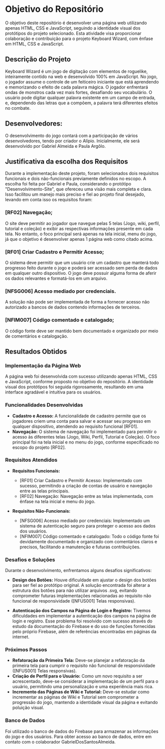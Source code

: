 # Objetivo do Repositório
O objetivo deste repositório é desenvolver uma página web utilizando apenas HTML, CSS e JavaScript, seguindo a identidade visual dos protótipos do projeto selecionado.
Esta atividade visa proporcionar colaboração e contribuição para o projeto Keyboard Wizard, com ênfase em HTML, CSS e JavaScript.

## Descrição do Projeto
Keyboard Wizard é um jogo de digitação com elementos de roguelike, inteiramente contido na web e desenvolvido 100% em JavaScript. No jogo, o jogador assume o controle de um feiticeiro iniciante que está aprendendo e memorizando o efeito de cada
palavra mágica. O jogador enfrentará ondas de monstros cada vez mais fortes, desafiando seu vocabulário. O usuário pode digitar qualquer palavra existente em um campo de entrada, e, dependendo das letras que a compõem, a palavra terá diferentes
efeitos no combate.

## Desenvolvedores:
O desenvolvimento do jogo contará com a participação de vários desenvolvedores, tendo por criador o Alípio. Inicialmente, ele será desenvolvido por Gabriel Almeida e Paula Argôlo. 

## Justificativa da escolha dos Requisitos
 Durante a implementação deste projeto, foram selecionados dois requisitos funcionais e dois não-funcionais previamente definidos no escopo. A escolha foi feita por Gabriel e Paula, considerando o protótipo "Desenvolvimento-Site", que ofereceu uma visão mais completa e clara. Isso facilitou um manejo mais preciso e fiel ao projeto final desejado, levando em conta isso os requisitos foram:
### [RF02] Navegação;
O site deve permitir ao jogador que navegue pelas 5 telas (Jogo, wiki, perfil, tutorial e coleção) e exibir as respectivas informações presente em cada tela. No entanto, o foco principal será apenas na tela inicial, menu do jogo, já que o objetivo é desenvolver apenas 1 página web como citado acima.
### [RF01] Criar Cadastro e Permitir Acesso;
O sistema deve permitir que um usuário crie um cadastro que manterá todo progresso feito durante o jogo e poderá ser acessado sem perda de dados em qualquer outro dispositivo. O jogo deve possuir alguma forma de aferir os dados relevantes e formatá-los em um arquivo.
### [NFSG006] Acesso mediado por credenciais.
A solução não pode ser implementada de forma a fornecer acesso não autorizado a bancos de dados contendo informações de terceiros.
### [NFIM007] Código comentado e catalogado;
O código fonte deve ser mantido bem documentado e organizado por meio de comentários e catalogação.


## Resultados Obtidos

### Implementação da Página Web
A página web foi desenvolvida com sucesso utilizando apenas HTML, CSS e JavaScript, conforme proposto no objetivo do repositório. A identidade visual dos protótipos foi seguida rigorosamente, resultando em uma interface agradável e intuitiva para os usuários.

### Funcionalidades Desenvolvidas
- **Cadastro e Acesso:** A funcionalidade de cadastro permite que os jogadores criem uma conta para salvar e acessar seu progresso em qualquer dispositivo, atendendo ao requisito funcional [RF01].
- **Navegação:** O sistema de navegação foi implementado para permitir o acesso às diferentes telas (Jogo, Wiki, Perfil, Tutorial e Coleção). O foco principal foi na tela inicial e no menu do jogo, conforme especificado no escopo do projeto [RF02].

### Requisitos Atendidos
- **Requisitos Funcionais:**
  - [RF01] Criar Cadastro e Permitir Acesso: Implementado com sucesso, permitindo a criação de contas de usuário e navegação entre as telas principais.
  - [RF02] Navegação: Navegação entre as telas implementada, com ênfase na tela inicial e menu do jogo.

- **Requisitos Não-Funcionais:**
  - [NFSG006] Acesso mediado por credenciais: Implementado um sistema de autenticação seguro para proteger o acesso aos dados dos usuários.
  - [NFIM007] Código comentado e catalogado: Todo o código fonte foi devidamente documentado e organizado com comentários claros e precisos, facilitando a manutenção e futuras contribuições.

### Desafios e Soluções
Durante o desenvolvimento, enfrentamos alguns desafios significativos:

- **Design dos Botões:** Houve dificuldade em ajustar o design dos botões para ser fiel ao protótipo original. A solução encontrada foi alterar a estrutura dos botões para não utilizar arquivos .svg, evitando comprometer futuras implementações relacionadas ao requisito não funcional de responsividade ([NFUS001] Telas responsivas).
  
- **Autenticação dos Campos na Página de Login e Registro:** Tivemos dificuldades em implementar a autenticação dos campos na página de login e registro. Esse problema foi resolvido com sucesso através do estudo da documentação do Firebase e do uso de funções fornecidas pelo próprio Firebase, além de referências encontradas em páginas da internet.

### Próximos Passos
- **Refatoração da Primeira Tela:** Deve-se planejar a refatoração da primeira tela para cumprir o requisito não funcional de responsividade ([NFUS001] Telas responsivas).
- **Criação de Perfil para o Usuário:** Como um novo requisito a ser acrescentado, deve-se considerar a implementação de um perfil para o usuário, permitindo uma personalização e uma experiência mais rica.
- **Incremento das Páginas de Wiki e Tutorial:** Deve-se estudar como incrementar as páginas de Wiki e Tutorial sem comprometer a progressão do jogo, mantendo a identidade visual da página e evitando poluição visual.

### Banco de Dados
Foi utilizado o banco de dados do Firebase para armazenar as informações do jogo e dos usuários. Para obter acesso ao banco de dados, entre em contato com o colaborador GabrielDosSantosAlmeida.
